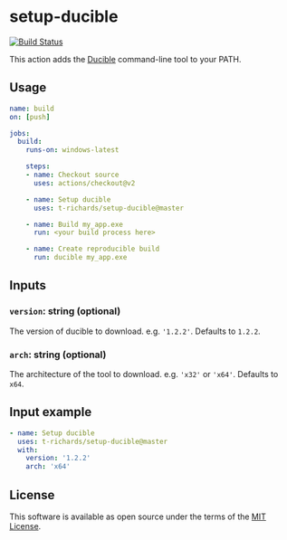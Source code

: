 # setup-ducible

[![Build Status](https://img.shields.io/github/workflow/status/t-richards/setup-ducible/build-test?style=flat-square)](https://github.com/t-richards/setup-ducible/actions)

This action adds the [Ducible][ducible] command-line tool to your PATH.

[ducible]: https://github.com/jasonwhite/ducible

## Usage

```yaml
name: build
on: [push]

jobs:
  build:
    runs-on: windows-latest

    steps:
    - name: Checkout source
      uses: actions/checkout@v2

    - name: Setup ducible
      uses: t-richards/setup-ducible@master

    - name: Build my_app.exe
      run: <your build process here>

    - name: Create reproducible build
      run: ducible my_app.exe
```

## Inputs

### `version`: string (optional)

The version of ducible to download. e.g. `'1.2.2'`. Defaults to `1.2.2`.

### `arch`: string (optional)

The architecture of the tool to download. e.g. `'x32'` or `'x64'`. Defaults to `x64`.

## Input example

```yaml
- name: Setup ducible
  uses: t-richards/setup-ducible@master
  with:
    version: '1.2.2'
    arch: 'x64'
```

## License

This software is available as open source under the terms of the [MIT License][license].

[license]: ./LICENSE
